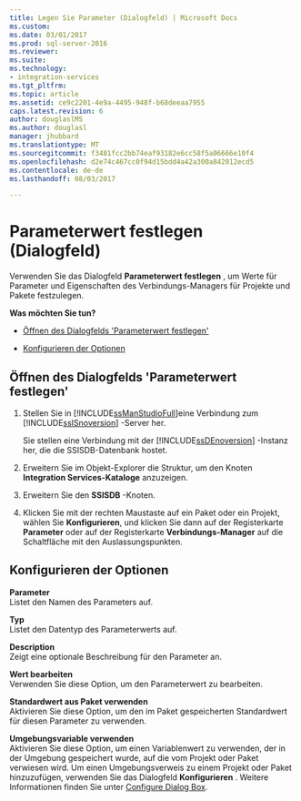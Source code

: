 ```yaml
---
title: Legen Sie Parameter (Dialogfeld) | Microsoft Docs
ms.custom: 
ms.date: 03/01/2017
ms.prod: sql-server-2016
ms.reviewer: 
ms.suite: 
ms.technology:
- integration-services
ms.tgt_pltfrm: 
ms.topic: article
ms.assetid: ce9c2201-4e9a-4495-948f-b68deeaa7955
caps.latest.revision: 6
author: douglaslMS
ms.author: douglasl
manager: jhubbard
ms.translationtype: MT
ms.sourcegitcommit: f3481fcc2bb74eaf93182e6cc58f5a06666e10f4
ms.openlocfilehash: d2e74c467cc0f94d15bdd4a42a300a842012ecd5
ms.contentlocale: de-de
ms.lasthandoff: 08/03/2017

---
```

# <a name="set-parameter-value-dialog-box"></a>Parameterwert festlegen (Dialogfeld)
  Verwenden Sie das Dialogfeld **Parameterwert festlegen** , um Werte für Parameter und Eigenschaften des Verbindungs-Managers für Projekte und Pakete festzulegen.  
  
 **Was möchten Sie tun?**  
  
-   [Öffnen des Dialogfelds 'Parameterwert festlegen'](#open_dialog)  
  
-   [Konfigurieren der Optionen](#option)  
  
##  <a name="open_dialog"></a> Öffnen des Dialogfelds 'Parameterwert festlegen'  
  
1.  Stellen Sie in [!INCLUDE[ssManStudioFull](../../includes/ssmanstudiofull-md.md)]eine Verbindung zum [!INCLUDE[ssISnoversion](../../includes/ssisnoversion-md.md)] -Server her.  
  
     Sie stellen eine Verbindung mit der [!INCLUDE[ssDEnoversion](../../includes/ssdenoversion-md.md)] -Instanz her, die die SSISDB-Datenbank hostet.  
  
2.  Erweitern Sie im Objekt-Explorer die Struktur, um den Knoten **Integration Services-Kataloge** anzuzeigen.  
  
3.  Erweitern Sie den **SSISDB** -Knoten.  
  
4.  Klicken Sie mit der rechten Maustaste auf ein Paket oder ein Projekt, wählen Sie **Konfigurieren**, und klicken Sie dann auf der Registerkarte **Parameter** oder auf der Registerkarte **Verbindungs-Manager** auf die Schaltfläche mit den Auslassungspunkten.  
  
##  <a name="option"></a> Konfigurieren der Optionen  
 **Parameter**  
 Listet den Namen des Parameters auf.  
  
 **Typ**  
 Listet den Datentyp des Parameterwerts auf.  
  
 **Description**  
 Zeigt eine optionale Beschreibung für den Parameter an.  
  
 **Wert bearbeiten**  
 Verwenden Sie diese Option, um den Parameterwert zu bearbeiten.  
  
 **Standardwert aus Paket verwenden**  
 Aktivieren Sie diese Option, um den im Paket gespeicherten Standardwert für diesen Parameter zu verwenden.  
  
 **Umgebungsvariable verwenden**  
 Aktivieren Sie diese Option, um einen Variablenwert zu verwenden, der in der Umgebung gespeichert wurde, auf die vom Projekt oder Paket verwiesen wird. Um einen Umgebungsverweis zu einem Projekt oder Paket hinzuzufügen, verwenden Sie das Dialogfeld **Konfigurieren** . Weitere Informationen finden Sie unter [Configure Dialog Box](../../integration-services/service/configure-dialog-box.md).  
  
  
